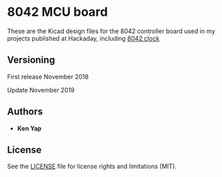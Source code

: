 # 8042 MCU board

These are the Kicad design files for the 8042 controller board used in my projects published at Hackaday, including [8042 clock](https://hackaday.io/project/161909-8042-clock)

## Versioning

First release November 2018

Update November 2019

## Authors

* **Ken Yap**

## License

See the [LICENSE](LICENSE.md) file for license rights and limitations (MIT).
